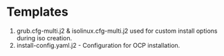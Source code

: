 # Templates

1. grub.cfg-multi.j2 & isolinux.cfg-multi.j2 used for custom install options during iso creation.
2. install-config.yaml.j2 - Configuration for OCP installation.
